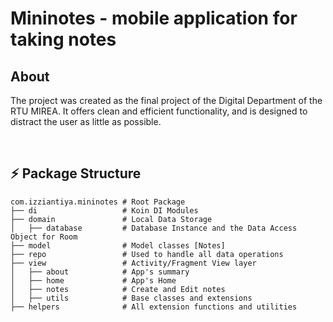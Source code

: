 # Mininotes - mobile application for taking notes

## About
The project was created as the final project of the Digital Department of the RTU MIREA.
It offers clean and efficient functionality, and is designed to distract the user as little as possible.

<br />

## :zap: Package Structure 

    com.izziantiya.mininotes # Root Package
    ├── di                   # Koin DI Modules 
    ├── domain               # Local Data Storage
    │   ├── database         # Database Instance and the Data Access Object for Room
    ├── model                # Model classes [Notes]
    ├── repo                 # Used to handle all data operations
    ├── view                 # Activity/Fragment View layer
    │   ├── about            # App's summary
    │   ├── home             # App's Home
    │   ├── notes            # Create and Edit notes
    │   ├── utils            # Base classes and extensions
    ├── helpers              # All extension functions and utilities
